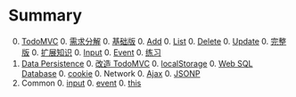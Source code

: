 # Summary

<!--0. [Web Development](toolkit/README.md)
    0. [Building house](toolkit/building.md)
        0. [Structure: HTML](toolkit/html.md)
        0. [Decoration: CSS](toolkit/css.md)
        0. [Interaction: Javascript](toolkit/js.md)
    0. [toolkit](toolkit/toolkit.md)
    0. [Debug](toolkit/debug.md)-->
0. [TodoMVC](TodoMVC/README.md)
    0. [需求分解](TodoMVC/requirements.md)
    0. [基础版](TodoMVC/basic.md)
        0. [Add](TodoMVC/basic-add.md) 
        0. [List](TodoMVC/basic-list.md) 
        0. [Delete](TodoMVC/basic-delete.md) 
        0. [Update](TodoMVC/basic-update.md) 
    0. [完整版](TodoMVC/full.md)
    0. [扩展知识](TodoMVC/extension.md)
        0. [Input](common/input.md) 
        0. [Event](common/event.md)
    0. [练习](TodoMVC/exercise.md)
0. [Data Persistence](data/index.md)
    0. [改造 TodoMVC](data/memory.md)
    0. [localStorage](data/localStorage.md)
    0. [Web SQL Database](data/db.md)
    0. [cookie](data/cookie.md)
    0. Network
        0. [Ajax](data/ajax.md)
        0. [JSONP](data/jsonp.md)
0. Common
    0. [input](common/input.md) 
    0. [event](common/event.md) 
    0. [this](common/this.md)